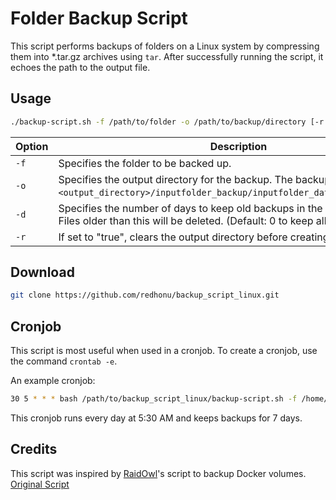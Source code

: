 # Folder Backup Script

This script performs backups of folders on a Linux system by compressing them into *.tar.gz archives using `tar`. After successfully running the script, it echoes the path to the output file.

## Usage

```bash
./backup-script.sh -f /path/to/folder -o /path/to/backup/directory [-r true/false] [-d <days_to_keep>]
```

| Option | Description																		| Required | Default |
|--------|------------------------------------------------------------------------------------------------------------------------------------------------------|----------|---------|
| `-f`   | Specifies the folder to be backed up.														| YES      | --      |
| `-o`   | Specifies the output directory for the backup. The backup will be saved as `<output_directory>/inputfolder_backup/inputfolder_date_and_time.tar.gz`. | YES      | --      |
| `-d`   | Specifies the number of days to keep old backups in the output directory. Files older than this will be deleted. (Default: 0 to keep all files) 	| NO       | 0       |
| `-r`   | If set to "true", clears the output directory before creating a new backup.                                         					| NO       | false   |

## Download

```bash
git clone https://github.com/redhonu/backup_script_linux.git
```

## Cronjob

This script is most useful when used in a cronjob. To create a cronjob, use the command `crontab -e`.

An example cronjob:
```bash
30 5 * * * bash /path/to/backup_script_linux/backup-script.sh -f /home/user/important/data -o /home/user -d 7
```
This cronjob runs every day at 5:30 AM and keeps backups for 7 days.

## Credits

This script was inspired by [RaidOwl](https://www.youtube.com/@RaidOwl)'s script to backup Docker volumes. [Original Script](https://drive.google.com/file/d/143kR9FcSzUQkBLBf6sDfPbRzCDW3i1As/view?usp=sharing)
